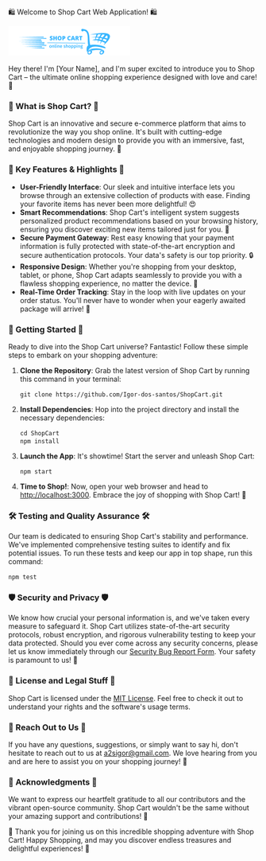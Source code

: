 🛍️ Welcome to Shop Cart Web Application! 🛍️

![Shop Cart Logo](./static/images/logo.png)

Hey there! I'm [Your Name], and I'm super excited to introduce you to Shop Cart – the ultimate online shopping experience designed with love and care! 🎉

### 🌟 What is Shop Cart? 🌟

Shop Cart is an innovative and secure e-commerce platform that aims to revolutionize the way you shop online. It's built with cutting-edge technologies and modern design to provide you with an immersive, fast, and enjoyable shopping journey. 🚀

### 🛒 Key Features & Highlights 🛒

- **User-Friendly Interface**: Our sleek and intuitive interface lets you browse through an extensive collection of products with ease. Finding your favorite items has never been more delightful! 😍
- **Smart Recommendations**: Shop Cart's intelligent system suggests personalized product recommendations based on your browsing history, ensuring you discover exciting new items tailored just for you. 🎁
- **Secure Payment Gateway**: Rest easy knowing that your payment information is fully protected with state-of-the-art encryption and secure authentication protocols. Your data's safety is our top priority. 🔒
- **Responsive Design**: Whether you're shopping from your desktop, tablet, or phone, Shop Cart adapts seamlessly to provide you with a flawless shopping experience, no matter the device. 📱
- **Real-Time Order Tracking**: Stay in the loop with live updates on your order status. You'll never have to wonder when your eagerly awaited package will arrive! 🚚

### 🚀 Getting Started 🚀

Ready to dive into the Shop Cart universe? Fantastic! Follow these simple steps to embark on your shopping adventure:

1. **Clone the Repository**: Grab the latest version of Shop Cart by running this command in your terminal:
   ```
   git clone https://github.com/Igor-dos-santos/ShopCart.git
   ```

2. **Install Dependencies**: Hop into the project directory and install the necessary dependencies:
   ```
   cd ShopCart
   npm install
   ```

3. **Launch the App**: It's showtime! Start the server and unleash Shop Cart:
   ```
   npm start
   ```

4. **Time to Shop!**: Now, open your web browser and head to [http://localhost:3000](http://localhost:3000). Embrace the joy of shopping with Shop Cart! 🎈

### 🛠️ Testing and Quality Assurance 🛠️

Our team is dedicated to ensuring Shop Cart's stability and performance. We've implemented comprehensive testing suites to identify and fix potential issues. To run these tests and keep our app in top shape, run this command:
```
npm test
```

### 🛡️ Security and Privacy 🛡️

We know how crucial your personal information is, and we've taken every measure to safeguard it. Shop Cart utilizes state-of-the-art security protocols, robust encryption, and rigorous vulnerability testing to keep your data protected. Should you ever come across any security concerns, please let us know immediately through our [Security Bug Report Form](link-to-report-form). Your safety is paramount to us! 🔐

### 📝 License and Legal Stuff 📝

Shop Cart is licensed under the [MIT License](link-to-license-file). Feel free to check it out to understand your rights and the software's usage terms.

### 📧 Reach Out to Us 📧

If you have any questions, suggestions, or simply want to say hi, don't hesitate to reach out to us at [a2sigor@gmail.com](mailto:a2sigor@gmail.com). We love hearing from you and are here to assist you on your shopping journey! 💌

### 🙏 Acknowledgments 🙏

We want to express our heartfelt gratitude to all our contributors and the vibrant open-source community. Shop Cart wouldn't be the same without your amazing support and contributions! 🤗

🎉 Thank you for joining us on this incredible shopping adventure with Shop Cart! Happy Shopping, and may you discover endless treasures and delightful experiences! 🎉
